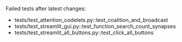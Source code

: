 Failed tests after latest changes:
- tests/test_attention_codelets.py::test_coalition_and_broadcast
- tests/test_streamlit_gui.py::test_function_search_count_synapses
- tests/test_streamlit_all_buttons.py::test_click_all_buttons
